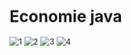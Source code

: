 # Economie java

![1](https://github.com/user-attachments/assets/8217feae-6758-456e-a1b2-110587ac3ad3)
![2](https://github.com/user-attachments/assets/40e9f2e5-6c93-4fe6-9736-90479074ad7b)
![3](https://github.com/user-attachments/assets/65e3ffd3-147f-4bdc-a457-086d8bab17ee)
![4](https://github.com/user-attachments/assets/bd9a9935-b136-4190-a8bf-eb267302a96f)
